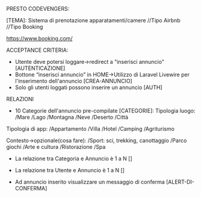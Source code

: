 PRESTO CODEVENGERS:

[TEMA]:
  Sistema di prenotazione apparatamenti/camere
//Tipo Airbnb
//Tipo Booking

[LINK-ISPIRAZIONE-LATO-FRONT]:
   https://www.airbnb.it/
   https://www.booking.com/

[PALETTE-COLORI]:
//

[FONT]:
//


ACCEPTANCE CRITERIA:

- Utente deve potersi loggare->redirect a "inserisci annuncio" [AUTENTICAZIONE]
- Bottone “inserisci annuncio” in HOME->Utilizzo di Laravel Livewire per l'inserimento dell'annuncio [CREA-ANNUNCIO]
- Solo gli utenti loggati possono inserire un annuncio [AUTH]

RELAZIONI
- 10 Categorie dell'annuncio pre-compilate [CATEGORIE]:
 Tipologia luogo:
   /Mare
   /Lago
   /Montagna
   /Neve
   /Deserto
   /Città

Tipologia di app:
   /Appartamento
   /Villa
   /Hotel
   /Camping
   /Agriturismo
   
Contesto->opzionale(cosa fare):
  /Sport: sci, trekking, canottaggio
  /Parco giochi
  /Arte e cultura
  /Ristorazione
  /Spa


- La relazione tra Categoria e Annuncio è  1 a N []
- La relazione tra Utente e Annuncio è 1 a N []


- Ad annuncio inserito visualizzare un messaggio di conferma [ALERT-DI-CONFERMA]
